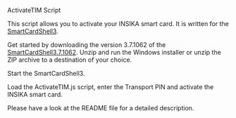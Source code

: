 ActivateTIM Script

This script allows you to activate your INSIKA smart card. It is written for the [SmartCardShell3](http://www.openscdp.org/scsh3/).

Get started by downloading the version 3.7.1062 of the [SmartCardShell3.7.1062](http://www.openscdp.org/scsh3/download.html).
Unzip and run the Windows installer or unzip the ZIP archive to a destination of your choice.

Start the SmartCardShell3.

Load the ActivateTIM.js script, enter the Transport PIN and activate the INSIKA smart card.

Please have a look at the README file for a detailed description.